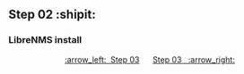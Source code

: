 ## Step 02 :shipit:
### LibreNMS install

<p align="center"> <a href="Step_01.md">:arrow_left:&nbsp;&nbsp;Step 03</a> &nbsp;&nbsp;&nbsp;&nbsp; <a href="Step_03.md">Step 03&nbsp;&nbsp; :arrow_right:</a></p>
